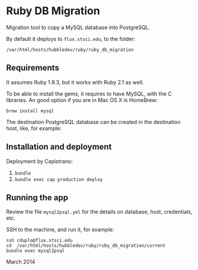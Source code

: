 # Ruby DB Migration

Migration tool to copy a MySQL database into PostgreSQL.

By default it deploys to `flux.stsci.edu`, to the folder:

    /var/html/hosts/hubbledev/ruby/ruby_db_migration

## Requirements

It assumes Ruby 1.9.3, but it works with Ruby 2.1 as well.

To be able to install the gems, it requires to have MySQL, with the C libraries. An good option
if you are in Mac OS X is HomeBrew:

    brew install mysql

The destination PostgreSQL database can be created in the destination host, like, for example:

## Installation and deployment

Deployment by Capistrano:

1. `bundle`
2. `bundle exec cap production deploy`

## Running the app

Review the file `mysql2psql.yml` for the details on database, host, credentials, etc.

SSH to the machine, and run it, for example:

    ssh cdupla@flux.stsci.edu
    cd  /var/html/hosts/hubbledev/ruby/ruby_db_migration/current
    bundle exec mysql2psql

March 2014
